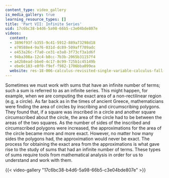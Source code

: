 ```yaml
---
content_type: video_gallery
is_media_gallery: true
learning_resource_types: []
title: 'Part VII: Infinite Series'
uid: 17c6bc38-b4d6-5a98-66b5-c3e04bde807e
videos:
  content:
  - 3896f93f-b355-9c41-5912-889a73298d18
  - e70588e4-9a76-031d-dc89-509aff709adc
  - e453a26c-f7a0-ce31-e3a8-3f73cf3a1d6f
  - 94ba308a-12c4-b8cc-7b3b-2065b31157f4
  - a42b8ead-bbe0-4c17-8c99-725b1c45149b
  - ebe6c183-e0f0-f9ef-f982-1706bba099ea
  website: res-18-006-calculus-revisited-single-variable-calculus-fall-2010
---
```


Sometimes we must work with sums that have an infinite number of terms; such a sum is referred to as an infinite series. This might happen, for example, when we are computing the exact area of a non-rectilinear region (e.g, a circle). As far back as in the times of ancient Greece, mathematicians were finding the area of circles by inscribing and circumscribing polygons. They found that, if a square was inscribed in a circle and another square circumscribed about the circle, the area of the circle had to be between the areas of the two squares. As the number of sides of the inscribed and circumscribed polygons were increased, the approximations for the area of the circle became more and more exact. However, no matter how many sides the polygons had, the approximation would never be exact. The process for obtaining the exact area from the approximations is what gave rise to the study of sums that had an infinite number of terms. These types of sums require tools from mathematical analysis in order for us to understand and work with them.

{{< video-gallery "17c6bc38-b4d6-5a98-66b5-c3e04bde807e" >}}

